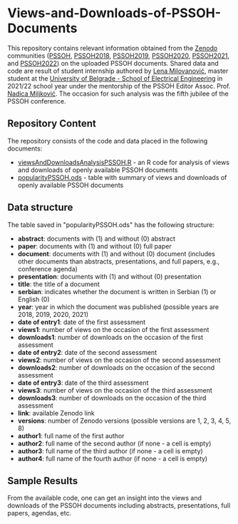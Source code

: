 # Views-and-Downloads-of-PSSOH-Documents
This repository contains relevant information obtained from the [Zenodo](https://zenodo.org/) communities ([PSSOH](https://zenodo.org/communities/pssoh/), [PSSOH2018](https://zenodo.org/communities/pssoh2018/), [PSSOH2019](https://zenodo.org/communities/pssoh2019/), [PSSOH2020](https://zenodo.org/communities/pssoh2020/), [PSSOH2021](https://zenodo.org/communities/pssoh2021/), and [PSSOH2022](https://zenodo.org/communities/pssoh2022/)) on the uploaded PSSOH documents. Shared data and code are result of student internship authored by [Lena Milovanović](https://github.com/lenamilovanovic), master student at the [University of Belgrade - School of Electrical Engineering](https://www.etf.bg.ac.rs/en) in 2021/22 school year under the mentorship of the PSSOH Editor Assoc. Prof. [Nadica Miljković](https://github.com/NadicaSm). The occasion for such analysis was the fifth jubilee of the PSSOH conference.

## Repository Content
The repository consists of the code and data placed in the following documents:
* [viewsAndDownloadsAnalysisPSSOH.R](https://github.com/pssoh/Views-and-Downloads-of-PSSOH-Documents/blob/main/viewsAndDownloadsAnalysisPSSOH.R) - an R code for analysis of views and downloads of openly available PSSOH documents
* [popularityPSSOH.ods](https://github.com/pssoh/Views-and-Downloads-of-PSSOH-Documents/blob/main/popularityPSSOH.ods) - table with summary of views and downloads of openly available PSSOH documents

## Data structure
The table saved in "popularityPSSOH.ods" has the following structure:
* **abstract**: documents with (1) and without (0) abstract
* **paper**: documents with (1) and without (0) full paper
* **document**: documents with (1) and without (0) document (includes other documents than abstracts, presentations, and full papers, e.g., conference agenda)
* **presentation**: documents with (1) and without (0) presentation
* **title**: the title of a document 
* **serbian**: indicates whether the document is written in Serbian (1) or English (0) 
* **year**: year in which the document was published (possible years are 2018, 2019, 2020, 2021)
* **date of entry1**: date of the first assessment
* **views1**: number of views on the occasion of the first assessment
* **downloads1**: number of downloads on the occasion of the first assessment
* **date of entry2**: date of the second assessment
* **views2**: number of views on the occasion of the second assessment
* **downloads2**: number of downloads on the occasion of the second assessment
* **date of entry3**: date of the third assessment
* **views3**: number of views on the occasion of the third assessment
* **downloads3**: number of downloads on the occasion of the third assessment
* **link**: available Zenodo link 
* **versions**: number of Zenodo versions (possible versions are 1, 2, 3, 4, 5, 8)
* **author1**: full name of the first author
* **author2**: full name of the second author (if none - a cell is empty)
* **author3**: full name of the third author (if none - a cell is empty)
* **author4**: full name of the fourth author (if none - a cell is empty)

## Sample Results
From the available code, one can get an insight into the views and downloads of the PSSOH documents including abstracts, presentations, full papers, agendas, etc.

